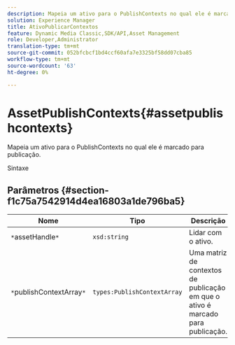 ```yaml
---
description: Mapeia um ativo para o PublishContexts no qual ele é marcado para publicação.
solution: Experience Manager
title: AtivoPublicarContextos
feature: Dynamic Media Classic,SDK/API,Asset Management
role: Developer,Administrator
translation-type: tm+mt
source-git-commit: 052bfcbcf1bd4ccf60afa7e3325bf58dd07cba85
workflow-type: tm+mt
source-wordcount: '63'
ht-degree: 0%

---
```



# AssetPublishContexts{#assetpublishcontexts}

Mapeia um ativo para o PublishContexts no qual ele é marcado para publicação.

Sintaxe

## Parâmetros {#section-f1c75a7542914d4ea16803a1de796ba5}

| Nome | Tipo | Descrição |
|---|---|---|
| `*`assetHandle`*` | `xsd:string` | Lidar com o ativo. |
| `*`publishContextArray`*` | `types:PublishContextArray` | Uma matriz de contextos de publicação em que o ativo é marcado para publicação. |

